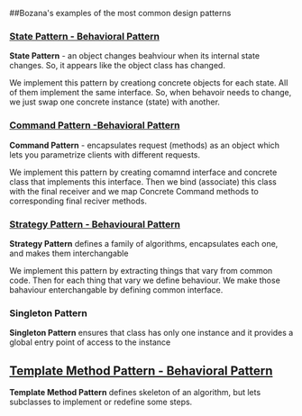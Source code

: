 ##Bozana's examples of the most common design patterns

### [State Pattern - Behavioral Pattern](https://github.com/bozanarh/design_patterns/blob/master/statePattern)

**State Pattern** - an object changes beahviour when its internal state changes. So, it appears like the object class has changed. 

We implement this pattern by creationg concrete objects for each state. All of them implement the same interface. So, when behavoir needs to change, we just swap one concrete instance (state) with another.

### [Command Pattern -Behavioral Pattern](https://github.com/bozanarh/design_patterns/blob/master/cmdPattern)

**Command Pattern** - encapsulates request (methods) as an object which lets you parametrize clients with different requests.

We implement this pattern by creating comamnd interface and concrete class that implements this interface. Then we bind (associate) this class with the final receiver and we map Concrete Command methods to corresponding final reciver methods.


### [Strategy Pattern - Behavioural Pattern](https://github.com/bozanarh/design_patterns/blob/master/strategyPattern)

**Strategy Pattern** defines a family of algorithms, encapsulates each one, and makes them interchangable

We implement this pattern by extracting things that vary from common code. Then for each thing that vary we define behaviour. We make those bahaviour enterchangable by defining common interface.

### Singleton Pattern 

**Singleton Pattern** ensures that class has only one instance and it provides a global entry point of access to the instance

## [ Template Method Pattern - Behavioral Pattern](https://github.com/bozanarh/design_patterns/blob/master/templateMethodPattern)

**Template Method Pattern** defines skeleton of an algorithm, but lets subclasses to implement or redefine some steps.

